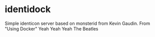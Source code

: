 identidock
==========
Simple identicon server based on monsterid from Kevin Gaudin.
From "Using Docker"
Yeah Yeah Yeah
The Beatles
